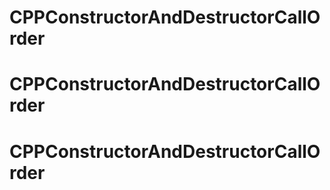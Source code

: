 # CPPConstructorAndDestructorCallOrder
# CPPConstructorAndDestructorCallOrder
# CPPConstructorAndDestructorCallOrder
